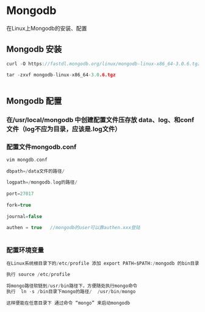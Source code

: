 # Mongodb 

在Linux上Mongodb的安装、配置

## Mongodb 安装
```c
curl -O https://fastdl.mongodb.org/linux/mongodb-linux-x86_64-3.0.6.tgz    # 下载

tar -zxvf mongodb-linux-x86_64-3.0.6.tgz  
	
```
## Mongodb 配置

### 在/usr/local/mongodb 中创建配置文件压存放 data、log、和conf文件（log不应为目录，应该是.log文件）
	
### 配置文件mongodb.conf
```c
vim mongdb.conf
		
dbpath=/data文件的路径/
		
logpath=/mongodb.log的路径/
		
port=27017
		
fork=true
		
journal=false
		
authen = true   //mongodb的user可以靠authen.xxx登陆
		
```

### 配置环境变量
```c
在Linux系统根目录下的/etc/profile 添加 export PATH=$PATH:/mongodb 的bin目录路径/
    
执行 source /etc/profile
	
将mongo路径软链到/usr/bin路径下，方便随处执行mongo命令
执行  ln -s /bin目录下mongo的路径/  /usr/bin/mongo
	
这样便能在任意目录下 通过命令 “mongo” 来启动mongodb
```
	
	
	